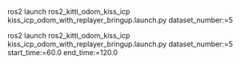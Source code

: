 ros2 launch ros2_kitti_odom_kiss_icp kiss_icp_odom_with_replayer_bringup.launch.py dataset_number:=5

ros2 launch ros2_kitti_odom_kiss_icp kiss_icp_odom_with_replayer_bringup.launch.py dataset_number:=5 start_time:=60.0 end_time:=120.0
